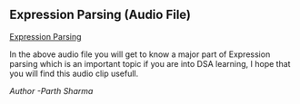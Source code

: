 ## Expression Parsing (Audio File)
[ Expression Parsing](https://drive.google.com/file/d/1JOB8fqyUIFigjVq3uMx_bWz8LVN7JeOy/view?usp=sharing)

In the above audio file you will get to know a major part of Expression parsing which is an important topic if you are into DSA learning,
I hope that you will find this audio clip usefull.


*Author -Parth Sharma*

